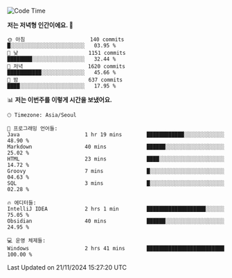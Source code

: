   <!--START_SECTION:waka-->
![Code Time](http://img.shields.io/badge/Code%20Time-443%20hrs%205%20mins-blue)

**저는 저녁형 인간이에요. 🦉** 

```text
🌞 아침                     140 commits         █░░░░░░░░░░░░░░░░░░░░░░░░   03.95 % 
🌆 낮　                     1151 commits        ████████░░░░░░░░░░░░░░░░░   32.44 % 
🌃 저녁                     1620 commits        ███████████░░░░░░░░░░░░░░   45.66 % 
🌙 밤　                     637 commits         ████░░░░░░░░░░░░░░░░░░░░░   17.95 % 
```


📊 **저는 이번주를 이렇게 시간을 보냈어요.** 

```text
🕑︎ Timezone: Asia/Seoul

💬 프로그래밍 언어들: 
Java                     1 hr 19 mins        ████████████░░░░░░░░░░░░░   48.90 % 
Markdown                 40 mins             ██████░░░░░░░░░░░░░░░░░░░   25.02 % 
HTML                     23 mins             ████░░░░░░░░░░░░░░░░░░░░░   14.72 % 
Groovy                   7 mins              █░░░░░░░░░░░░░░░░░░░░░░░░   04.63 % 
SQL                      3 mins              █░░░░░░░░░░░░░░░░░░░░░░░░   02.28 % 

🔥 에디터들: 
IntelliJ IDEA            2 hrs 1 min         ███████████████████░░░░░░   75.05 % 
Obsidian                 40 mins             ██████░░░░░░░░░░░░░░░░░░░   24.95 % 

💻 운영 체제들: 
Windows                  2 hrs 41 mins       █████████████████████████   100.00 % 
```


 Last Updated on 21/11/2024 15:27:20 UTC
<!--END_SECTION:waka-->
